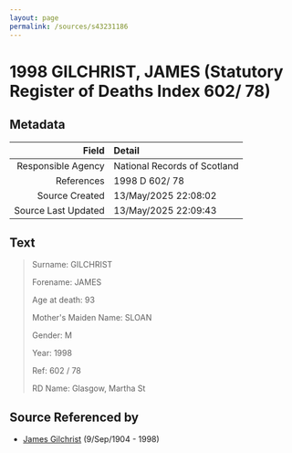 ```yaml
---
layout: page
permalink: /sources/s43231186
---
```


# 1998 GILCHRIST, JAMES (Statutory Register of Deaths Index 602/ 78)

## Metadata

Field | Detail
---:|:---
Responsible Agency | National Records of Scotland
References | 1998 D 602/ 78
Source Created | 13/May/2025 22:08:02
Source Last Updated | 13/May/2025 22:09:43

## Text

> Surname: GILCHRIST
>
> Forename: JAMES
>
> Age at death: 93
>
> Mother's Maiden Name: SLOAN
>
> Gender: M
>
> Year: 1998
>
> Ref: 602 / 78
>
> RD Name: Glasgow, Martha St
>

## Source Referenced by

* [James Gilchrist](../people/@43287262@-james-gilchrist-b1904-9-9-d1998.md) (9/Sep/1904 - 1998)
